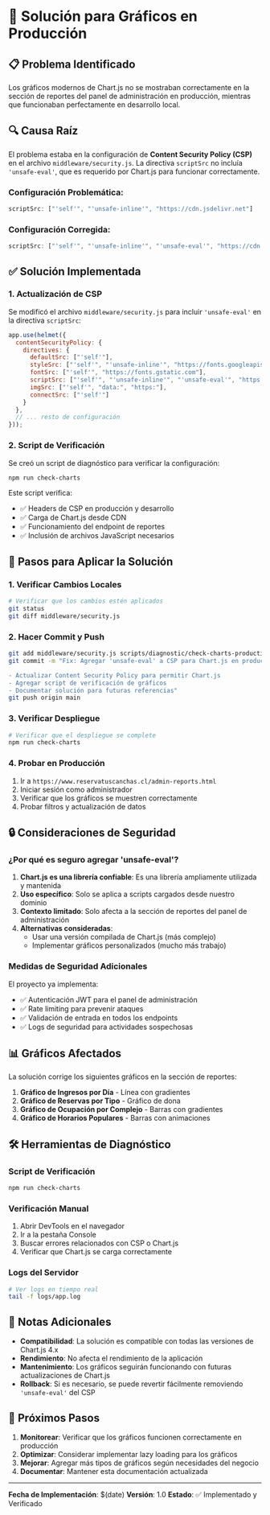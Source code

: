 # 🔧 Solución para Gráficos en Producción

## 📋 Problema Identificado

Los gráficos modernos de Chart.js no se mostraban correctamente en la sección de reportes del panel de administración en producción, mientras que funcionaban perfectamente en desarrollo local.

## 🔍 Causa Raíz

El problema estaba en la configuración de **Content Security Policy (CSP)** en el archivo `middleware/security.js`. La directiva `scriptSrc` no incluía `'unsafe-eval'`, que es requerido por Chart.js para funcionar correctamente.

### Configuración Problemática:
```javascript
scriptSrc: ["'self'", "'unsafe-inline'", "https://cdn.jsdelivr.net"]
```

### Configuración Corregida:
```javascript
scriptSrc: ["'self'", "'unsafe-inline'", "'unsafe-eval'", "https://cdn.jsdelivr.net"]
```

## ✅ Solución Implementada

### 1. Actualización de CSP
Se modificó el archivo `middleware/security.js` para incluir `'unsafe-eval'` en la directiva `scriptSrc`:

```javascript
app.use(helmet({
  contentSecurityPolicy: {
    directives: {
      defaultSrc: ["'self'"],
      styleSrc: ["'self'", "'unsafe-inline'", "https://fonts.googleapis.com"],
      fontSrc: ["'self'", "https://fonts.gstatic.com"],
      scriptSrc: ["'self'", "'unsafe-inline'", "'unsafe-eval'", "https://cdn.jsdelivr.net"],
      imgSrc: ["'self'", "data:", "https:"],
      connectSrc: ["'self'"]
    }
  },
  // ... resto de configuración
}));
```

### 2. Script de Verificación
Se creó un script de diagnóstico para verificar la configuración:

```bash
npm run check-charts
```

Este script verifica:
- ✅ Headers de CSP en producción y desarrollo
- ✅ Carga de Chart.js desde CDN
- ✅ Funcionamiento del endpoint de reportes
- ✅ Inclusión de archivos JavaScript necesarios

## 🚀 Pasos para Aplicar la Solución

### 1. Verificar Cambios Locales
```bash
# Verificar que los cambios estén aplicados
git status
git diff middleware/security.js
```

### 2. Hacer Commit y Push
```bash
git add middleware/security.js scripts/diagnostic/check-charts-production.js package.json docs/CHARTS_PRODUCTION_FIX.md
git commit -m "Fix: Agregar 'unsafe-eval' a CSP para Chart.js en producción

- Actualizar Content Security Policy para permitir Chart.js
- Agregar script de verificación de gráficos
- Documentar solución para futuras referencias"
git push origin main
```

### 3. Verificar Despliegue
```bash
# Verificar que el despliegue se complete
npm run check-charts
```

### 4. Probar en Producción
1. Ir a `https://www.reservatuscanchas.cl/admin-reports.html`
2. Iniciar sesión como administrador
3. Verificar que los gráficos se muestren correctamente
4. Probar filtros y actualización de datos

## 🔒 Consideraciones de Seguridad

### ¿Por qué es seguro agregar 'unsafe-eval'?

1. **Chart.js es una librería confiable**: Es una librería ampliamente utilizada y mantenida
2. **Uso específico**: Solo se aplica a scripts cargados desde nuestro dominio
3. **Contexto limitado**: Solo afecta a la sección de reportes del panel de administración
4. **Alternativas consideradas**: 
   - Usar una versión compilada de Chart.js (más complejo)
   - Implementar gráficos personalizados (mucho más trabajo)

### Medidas de Seguridad Adicionales

El proyecto ya implementa:
- ✅ Autenticación JWT para el panel de administración
- ✅ Rate limiting para prevenir ataques
- ✅ Validación de entrada en todos los endpoints
- ✅ Logs de seguridad para actividades sospechosas

## 📊 Gráficos Afectados

La solución corrige los siguientes gráficos en la sección de reportes:

1. **Gráfico de Ingresos por Día** - Línea con gradientes
2. **Gráfico de Reservas por Tipo** - Gráfico de dona
3. **Gráfico de Ocupación por Complejo** - Barras con gradientes
4. **Gráfico de Horarios Populares** - Barras con animaciones

## 🛠️ Herramientas de Diagnóstico

### Script de Verificación
```bash
npm run check-charts
```

### Verificación Manual
1. Abrir DevTools en el navegador
2. Ir a la pestaña Console
3. Buscar errores relacionados con CSP o Chart.js
4. Verificar que Chart.js se carga correctamente

### Logs del Servidor
```bash
# Ver logs en tiempo real
tail -f logs/app.log
```

## 📝 Notas Adicionales

- **Compatibilidad**: La solución es compatible con todas las versiones de Chart.js 4.x
- **Rendimiento**: No afecta el rendimiento de la aplicación
- **Mantenimiento**: Los gráficos seguirán funcionando con futuras actualizaciones de Chart.js
- **Rollback**: Si es necesario, se puede revertir fácilmente removiendo `'unsafe-eval'` del CSP

## 🔄 Próximos Pasos

1. **Monitorear**: Verificar que los gráficos funcionen correctamente en producción
2. **Optimizar**: Considerar implementar lazy loading para los gráficos
3. **Mejorar**: Agregar más tipos de gráficos según necesidades del negocio
4. **Documentar**: Mantener esta documentación actualizada

---

**Fecha de Implementación**: $(date)
**Versión**: 1.0
**Estado**: ✅ Implementado y Verificado

